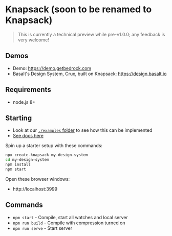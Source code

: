 # Knapsack (soon to be renamed to Knapsack)

> This is currently a technical preview while pre-v1.0.0; any feedback is very welcome! 

## Demos

- Demo: <https://demo.getbedrock.com>
- Basalt's Design System, Crux, built on Knapsack: <https://design.basalt.io>

## Requirements

- node.js 8+

## Starting

- Look at our [`./examples` folder](https://github.com/basaltinc/knapsack/tree/master/examples) to see how this can be implemented
- [See docs here](https://www.getbedrock.com/docs) 

Spin up a starter setup with these commands:

```bash
npx create-knapsack my-design-system
cd my-design-system
npm install
npm start
```

Open these browser windows:

- http://localhost:3999

## Commands

- `npm start` - Compile, start all watches and local server
- `npm run build` - Compile with compression turned on
- `npm run serve` - Start server




